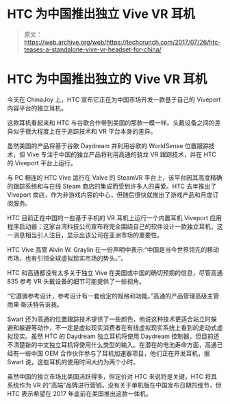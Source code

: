# HTC 为中国推出独立 Vive VR 耳机 

> 原文：<https://web.archive.org/web/https://techcrunch.com/2017/07/26/htc-teases-a-standalone-vive-vr-headset-for-china/>

# HTC 为中国推出独立的 Vive VR 耳机

今天在 ChinaJoy 上，HTC 宣布它正在为中国市场开发一款基于自己的 Viveport 内容平台的独立耳机。

这款耳机看起来和 HTC 与谷歌合作带到美国的那款一模一样。头戴设备之间的差异似乎很大程度上在于追踪技术和 VR 平台本身的差异。

虽然美国的产品将基于谷歌 Daydream 并利用谷歌的 WorldSense 位置跟踪技术，但 Vive 专注于中国的独立产品将利用高通的骁龙 VR 跟踪技术，并在 HTC 的 Viveport 平台上运行。

与 PC 相连的 HTC Vive 运行在 Valve 的 SteamVR 平台上，该平台因其高度精确的跟踪系统和与在线 Steam 商店的集成而受到许多人的喜爱。HTC 去年推出了 Viveport 商店，作为非游戏内容的中心，但随后很快就推出了游戏产品和月度订阅服务。

HTC 目前正在中国的一些基于手机的 VR 耳机上运行一个内置耳机 Viveport 应用程序启动器；这家台湾科技公司宣布将完全围绕自己的软件设计一款独立耳机，这一消息相当引人注目，显示出该公司在亚洲市场的重要性。

HTC Vive 高管 Alvin W. Graylin 在一份声明中表示:“中国是当今世界领先的移动市场，也有引领全球虚拟现实市场的势头。”。

HTC 和高通都没有太多关于独立 Vive 在美国或中国的确切预期的信息，尽管高通 835 参考 VR 头戴设备的细节可能提供了一些视角。

“它遵循参考设计，参考设计有一套给定的规格和功能，”高通的产品管理高级主管雨果·斯沃特告诉我。

Swart 还为高通的位置跟踪技术提供了一些颜色，他说这种技术更适合站立时躲避和躲避等动作，不一定是虚拟现实消费者在有线虚拟现实系统上看到的走动式虚拟现实。虽然 HTC 的 Daydream 独立耳机将使用 Daydream 控制器，但目前还不清楚新的中文独立耳机将使用什么类型的输入。在潜在的电池寿命方面，高通已经有一些中国 OEM 合作伙伴参与了耳机加速器项目，他们正在开发耳机，据 Swart 说，这些耳机的使用时间大约为两个小时。

虽然中国的独立市场比美国活跃得多，但定价对 HTC 来说将是关键，HTC 将其系统作为 VR 的“高端”品牌进行营销。没有关于单机版在中国发布日期的细节，但 HTC 表示希望在 2017 年底前在美国推出这款一体机。